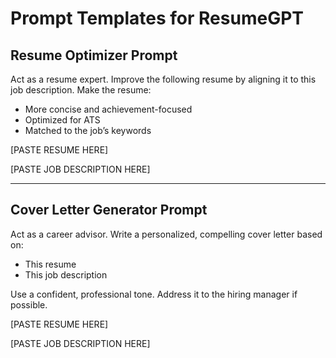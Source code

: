 # Prompt Templates for ResumeGPT

## Resume Optimizer Prompt

Act as a resume expert. Improve the following resume by aligning it to this job description.
Make the resume:
- More concise and achievement-focused
- Optimized for ATS
- Matched to the job’s keywords

[PASTE RESUME HERE]

[PASTE JOB DESCRIPTION HERE]

---

## Cover Letter Generator Prompt

Act as a career advisor. Write a personalized, compelling cover letter based on:
- This resume
- This job description

Use a confident, professional tone. Address it to the hiring manager if possible.

[PASTE RESUME HERE]

[PASTE JOB DESCRIPTION HERE]
